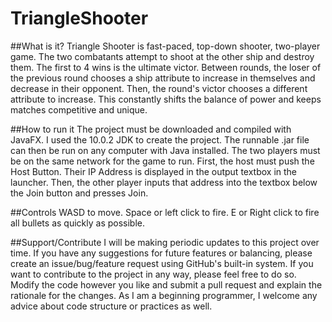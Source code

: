 # TriangleShooter
##What is it?
Triangle Shooter is fast-paced, top-down shooter, two-player game. The two combatants attempt to shoot at the other ship and destroy them. The first to 4 wins is the ultimate victor. Between rounds, the loser of the previous round chooses a ship attribute to increase in themselves and decrease in their opponent. Then, the round's victor chooses a different attribute to increase. This constantly shifts the balance of power and keeps matches competitive and unique.

##How to run it
The project must be downloaded and compiled with JavaFX. I used the 10.0.2 JDK to create the project. The runnable .jar file can then be run on any computer with Java installed. The two players must be on the same network for the game to run. First, the host must push the Host Button. Their IP Address is displayed in the output textbox in the launcher. Then, the other player inputs that address into the textbox below the Join button and presses Join.

##Controls
WASD to move. Space or left click to fire. E or Right click to fire all bullets as quickly as possible.

##Support/Contribute
I will be making periodic updates to this project over time. If you have any suggestions for future features or balancing, please create an issue/bug/feature request using GitHub's built-in system. If you want to contribute to the project in any way, please feel free to do so. Modify the code however you like and submit a pull request and explain the rationale for the changes. As I am a beginning programmer, I welcome any advice about code structure or practices as well.
